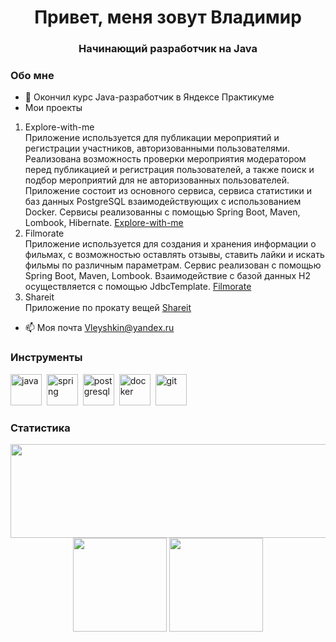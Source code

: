  
<div id="header" align="center">
	<h1>Привет, меня зовут Владимир</h1>
	<h3>Начинающий разработчик на Java</h3>
</div>

### Обо мне
- 🌱 Окончил курс Java-разработчик в Яндексе Практикуме
- Мои проекты
1. Explore-with-me <br /> 
Приложение используется для публикации мероприятий и регистрации участников, авторизованными пользователями. Реализована возможность проверки мероприятия модератором перед публикацией и регистрация пользователей, а также поиск и подбор мероприятий для не авторизованных пользователей. Приложение состоит из основного сервиса, сервиса статистики и баз данных PostgreSQL взаимодействующих с использованием Docker. Сервисы реализованны с помощью Spring Boot, Maven, Lombook, Hibernate. [Explore-with-me](https://github.com/Vladimir-Leushkin/java-explore-with-me)
3. Filmorate <br />
Приложение используется для создания и хранения информации о фильмах, с возможностью оставлять отзывы, ставить лайки и искать фильмы по различным параметрам. Сервис реализован с помощью Spring Boot, Maven, Lombook. Взаимодействие с базой данных Н2 осуществляется с помощью JdbcTemplate. [Filmorate](https://github.com/Vladimir-Leushkin/java-filmorate)
4. Shareit <br />
Приложение по прокату вещей [Shareit](https://github.com/Vladimir-Leushkin/java-shareit)
- 📫 Моя почта [Vleyshkin@yandex.ru](mailto:Vleyshkin@yandex.ru)

### Инструменты
<img src="https://cdn.jsdelivr.net/gh/devicons/devicon/icons/java/java-original-wordmark.svg" title="java" width="50" height="50"/>&nbsp;
<img src="https://cdn.jsdelivr.net/gh/devicons/devicon/icons/spring/spring-original-wordmark.svg" title="spring" width="50" height="50"/>&nbsp;
<img src="https://cdn.jsdelivr.net/gh/devicons/devicon/icons/postgresql/postgresql-original-wordmark.svg" title="postgresql" width="50" height="50"/>&nbsp;
<img src="https://cdn.jsdelivr.net/gh/devicons/devicon/icons/docker/docker-original-wordmark.svg" title="docker" width="50" height="50"/>&nbsp;
<img src="https://cdn.jsdelivr.net/gh/devicons/devicon/icons/git/git-original-wordmark.svg" title="git" width="50" height="50"/>&nbsp;

### Статистика
<div id="stat" align="center">
	<img height=150 width=800 src="https://github-profile-summary-cards.vercel.app/api/cards/profile-details?username=Vladimir-Leushkin&theme=github_dark"/>
	<img height=150 src="https://github-profile-summary-cards.vercel.app/api/cards/most-commit-language?username=Vladimir-Leushkin&theme=github_dark"/>
	<img height=150 src="https://github-profile-summary-cards.vercel.app/api/cards/stats?username=Vladimir-Leushkin&theme=github_dark"/>
</div>
